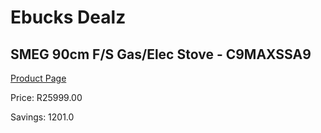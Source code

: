 
# Ebucks Dealz
## SMEG 90cm F/S Gas/Elec Stove - C9MAXSSA9
[Product Page](https://www.ebucks.com/web/shop/productSelected.do?prodId=894819863&catId=704989856)

Price: R25999.00

Savings: 1201.0


	